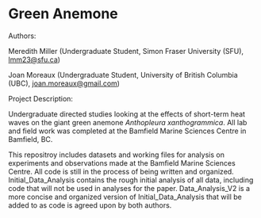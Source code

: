 # Green Anemone

Authors: 

Meredith Miller (Undergraduate Student, Simon Fraser University (SFU), lmm23@sfu.ca)

Joan Moreaux (Undergraduate Student, University of British Columbia (UBC), joan.moreaux@gmail.com)

Project Description:

Undergraduate directed studies looking at the effects of short-term heat waves on the giant green anemone *Anthopleura xanthogrammica*. All lab and field work was completed at the Bamfield Marine Sciences Centre in Bamfield, BC. 

This repositroy includes datasets and working files for analysis on experiments and observations made at the Bamfield Marine Sciences Centre. All code is still in the process of being written and organized. Initial_Data_Analysis contains the rough initial analysis of all data, including code that will not be used in analyses for the paper. Data_Analysis_V2 is a more concise and organized version of Initial_Data_Analysis that will be added to as code is agreed upon by both authors.
